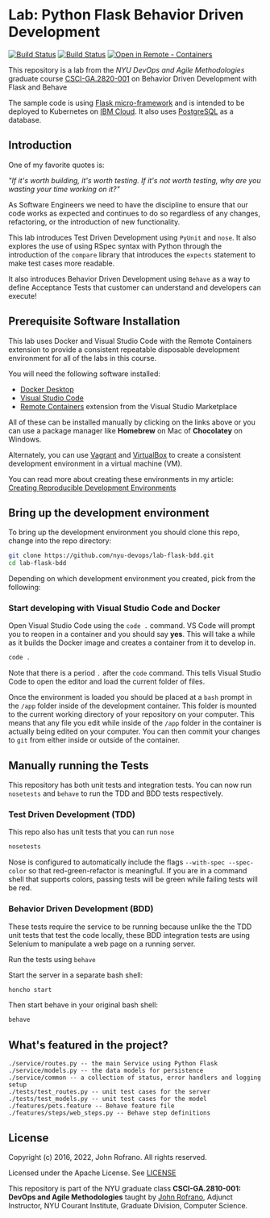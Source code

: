 # Lab: Python Flask Behavior Driven Development

[![Build Status](https://github.com/nyu-devops/lab-flask-bdd/actions/workflows/tdd-tests.yml/badge.svg)](https://github.com/nyu-devops/lab-flask-bdd/actions)
[![Build Status](https://github.com/nyu-devops/lab-flask-bdd/actions/workflows/bdd-tests.yml/badge.svg)](https://github.com/nyu-devops/lab-flask-bdd/actions)
[![Open in Remote - Containers](https://img.shields.io/static/v1?label=Remote%20-%20Containers&message=Open&color=blue&logo=visualstudiocode)](https://vscode.dev/redirect?url=vscode://ms-vscode-remote.remote-containers/cloneInVolume?url=https://github.com/nyu-devops/lab-flask-bdd)

This repository is a lab from the *NYU DevOps and Agile Methodologies* graduate course [CSCI-GA.2820-001](https://cs.nyu.edu/courses/fall22/CSCI-GA.2820-001/) on Behavior Driven Development with Flask and Behave

The sample code is using [Flask micro-framework](http://flask.pocoo.org/) and is intended to be deployed to Kubernetes on [IBM Cloud](https://cloud.ibm.com/). It also uses [PostgreSQL](https://www.postgresql.org) as a database.

## Introduction

One of my favorite quotes is:

*"If it's worth building, it's worth testing.
If it's not worth testing, why are you wasting your time working on it?"*

As Software Engineers we need to have the discipline to ensure that our code works as expected and continues to do so regardless of any changes, refactoring, or the introduction of new functionality.

This lab introduces Test Driven Development using `PyUnit` and `nose`. It also explores the use of using RSpec syntax with Python through the introduction of the `compare` library that introduces the `expects` statement to make test cases more readable.

It also introduces Behavior Driven Development using `Behave` as a way to define Acceptance Tests that customer can understand and developers can execute!

## Prerequisite Software Installation

This lab uses Docker and Visual Studio Code with the Remote Containers extension to provide a consistent repeatable disposable development environment for all of the labs in this course.

You will need the following software installed:

- [Docker Desktop](https://www.docker.com/products/docker-desktop)
- [Visual Studio Code](https://code.visualstudio.com)
- [Remote Containers](https://marketplace.visualstudio.com/items?itemName=ms-vscode-remote.remote-containers) extension from the Visual Studio Marketplace

All of these can be installed manually by clicking on the links above or you can use a package manager like **Homebrew** on Mac of **Chocolatey** on Windows.

Alternately, you can use [Vagrant](https://www.vagrantup.com/) and [VirtualBox](https://www.virtualbox.org/) to create a consistent development environment in a virtual machine (VM).

You can read more about creating these environments in my article: [Creating Reproducible Development Environments](https://johnrofrano.medium.com/creating-reproducible-development-environments-fac8d6471f35)

## Bring up the development environment

To bring up the development environment you should clone this repo, change into the repo directory:

```bash
git clone https://github.com/nyu-devops/lab-flask-bdd.git
cd lab-flask-bdd
```

Depending on which development environment you created, pick from the following:

### Start developing with Visual Studio Code and Docker

Open Visual Studio Code using the `code .` command. VS Code will prompt you to reopen in a container and you should say **yes**. This will take a while as it builds the Docker image and creates a container from it to develop in.

```bash
code .
```

Note that there is a period `.` after the `code` command. This tells Visual Studio Code to open the editor and load the current folder of files.

Once the environment is loaded you should be placed at a `bash` prompt in the `/app` folder inside of the development container. This folder is mounted to the current working directory of your repository on your computer. This means that any file you edit while inside of the `/app` folder in the container is actually being edited on your computer. You can then commit your changes to `git` from either inside or outside of the container.

## Manually running the Tests

This repository has both unit tests and integration tests. You can now run `nosetests` and `behave` to run the TDD and BDD tests respectively.

### Test Driven Development (TDD)

This repo also has unit tests that you can run `nose`

```sh
nosetests
```

Nose is configured to automatically include the flags `--with-spec --spec-color` so that red-green-refactor is meaningful. If you are in a command shell that supports colors, passing tests will be green while failing tests will be red.

### Behavior Driven Development (BDD)

These tests require the service to be running because unlike the the TDD unit tests that test the code locally, these BDD integration tests are using Selenium to manipulate a web page on a running server.

Run the tests using `behave`

Start the server in a separate bash shell:

```sh
honcho start
```

Then start behave in your original bash shell:

```sh
behave
```

## What's featured in the project?

```text
./service/routes.py -- the main Service using Python Flask
./service/models.py -- the data models for persistence
./service/common -- a collection of status, error handlers and logging setup
./tests/test_routes.py -- unit test cases for the server
./tests/test_models.py -- unit test cases for the model
./features/pets.feature -- Behave feature file
./features/steps/web_steps.py -- Behave step definitions
```

## License

Copyright (c) 2016, 2022, John Rofrano. All rights reserved.

Licensed under the Apache License. See [LICENSE](LICENSE)

This repository is part of the NYU graduate class **CSCI-GA.2810-001: DevOps and Agile Methodologies** taught by [John Rofrano](http://cs.nyu.edu/~rofrano/), Adjunct Instructor, NYU Courant Institute, Graduate Division, Computer Science.
